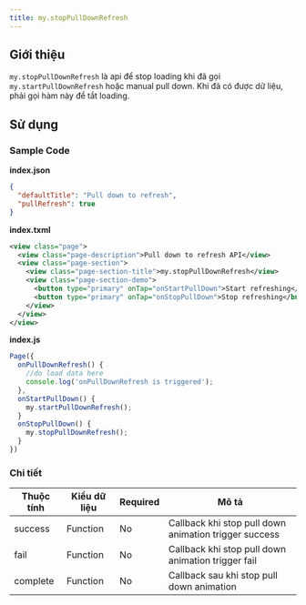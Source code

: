 ```yaml
---
title: my.stopPullDownRefresh
---
```


## Giới thiệu

`my.stopPullDownRefresh` là api để stop loading khi đã gọi `my.startPullDownRefresh` hoặc manual pull down. Khi đã có được dữ liệu, phải gọi hàm này để tắt loading.

## Sử dụng

### Sample Code

**index.json**

```json
{
  "defaultTitle": "Pull down to refresh",
  "pullRefresh": true
}
```

**index.txml**

```xml
<view class="page">
  <view class="page-description">Pull down to refresh API</view>
  <view class="page-section">
    <view class="page-section-title">my.stopPullDownRefresh</view>
    <view class="page-section-demo">
      <button type="primary" onTap="onStartPullDown">Start refreshing</button>
      <button type="primary" onTap="onStopPullDown">Stop refreshing</button>
    </view>
  </view>
</view>
```

**index.js**

```js
Page({
  onPullDownRefresh() {
    //do load data here
    console.log('onPullDownRefresh is triggered');
  },
  onStartPullDown() {
    my.startPullDownRefresh();
  }
  onStopPullDown() {
    my.stopPullDownRefresh();
  }
})
```

### Chi tiết

| Thuộc tính | Kiểu dữ liệu | Required | Mô tả                                                 |
| ---------- | ------------ | -------- | ----------------------------------------------------- |
| success    | Function     | No       | Callback khi stop pull down animation trigger success |
| fail       | Function     | No       | Callback khi stop pull down animation trigger fail    |
| complete   | Function     | No       | Callback sau khi stop pull down animation             |
